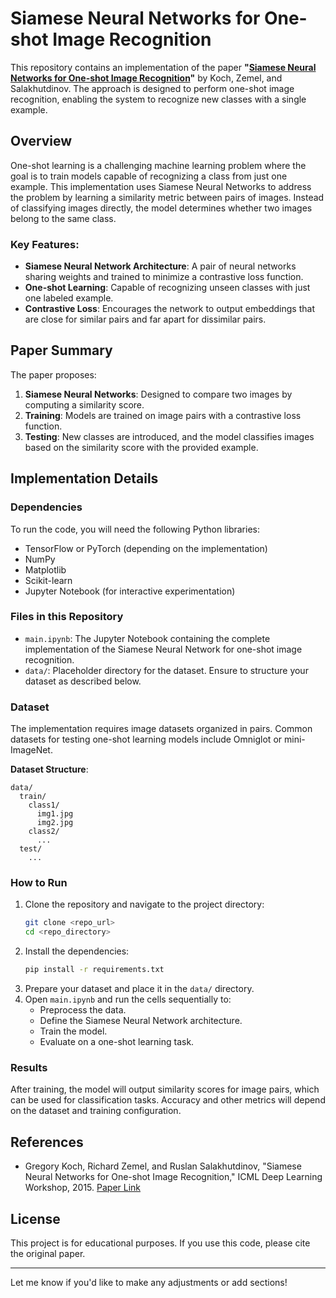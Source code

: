 # Siamese Neural Networks for One-shot Image Recognition

This repository contains an implementation of the paper **"[Siamese Neural Networks for One-shot Image Recognition](https://www.cs.cmu.edu/~rsalakhu/papers/oneshot1.pdf)"** by Koch, Zemel, and Salakhutdinov. The approach is designed to perform one-shot image recognition, enabling the system to recognize new classes with a single example.

## Overview

One-shot learning is a challenging machine learning problem where the goal is to train models capable of recognizing a class from just one example. This implementation uses Siamese Neural Networks to address the problem by learning a similarity metric between pairs of images. Instead of classifying images directly, the model determines whether two images belong to the same class.

### Key Features:
- **Siamese Neural Network Architecture**: A pair of neural networks sharing weights and trained to minimize a contrastive loss function.
- **One-shot Learning**: Capable of recognizing unseen classes with just one labeled example.
- **Contrastive Loss**: Encourages the network to output embeddings that are close for similar pairs and far apart for dissimilar pairs.

## Paper Summary

The paper proposes:
1. **Siamese Neural Networks**: Designed to compare two images by computing a similarity score.
2. **Training**: Models are trained on image pairs with a contrastive loss function.
3. **Testing**: New classes are introduced, and the model classifies images based on the similarity score with the provided example.

## Implementation Details

### Dependencies
To run the code, you will need the following Python libraries:
- TensorFlow or PyTorch (depending on the implementation)
- NumPy
- Matplotlib
- Scikit-learn
- Jupyter Notebook (for interactive experimentation)

### Files in this Repository
- `main.ipynb`: The Jupyter Notebook containing the complete implementation of the Siamese Neural Network for one-shot image recognition.
- `data/`: Placeholder directory for the dataset. Ensure to structure your dataset as described below.

### Dataset
The implementation requires image datasets organized in pairs. Common datasets for testing one-shot learning models include Omniglot or mini-ImageNet.

**Dataset Structure**:
```
data/
  train/
    class1/
      img1.jpg
      img2.jpg
    class2/
      ...
  test/
    ...
```

### How to Run
1. Clone the repository and navigate to the project directory:
   ```bash
   git clone <repo_url>
   cd <repo_directory>
   ```
2. Install the dependencies:
   ```bash
   pip install -r requirements.txt
   ```
3. Prepare your dataset and place it in the `data/` directory.
4. Open `main.ipynb` and run the cells sequentially to:
   - Preprocess the data.
   - Define the Siamese Neural Network architecture.
   - Train the model.
   - Evaluate on a one-shot learning task.

### Results
After training, the model will output similarity scores for image pairs, which can be used for classification tasks. Accuracy and other metrics will depend on the dataset and training configuration.

## References
- Gregory Koch, Richard Zemel, and Ruslan Salakhutdinov, "Siamese Neural Networks for One-shot Image Recognition," ICML Deep Learning Workshop, 2015. [Paper Link](https://www.cs.cmu.edu/~rsalakhu/papers/oneshot1.pdf)

## License
This project is for educational purposes. If you use this code, please cite the original paper.

---

Let me know if you'd like to make any adjustments or add sections!

